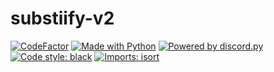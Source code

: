 # substiify-v2

[![CodeFactor](https://www.codefactor.io/repository/github/jackra1n/substiify-v2/badge?s=b2b5d4f291828630b83a6a566d5d2f319b2bd3d5)]()
[![Made with Python](https://img.shields.io/badge/Made%20with-Python-ffde57.svg?longCache=true&style=flat-square&colorB=ffdf68&logo=python&logoColor=88889e)](https://www.python.org/)
[![Powered by discord.py](https://img.shields.io/badge/Powered%20by-discord.py-blue?style=flat-square&logo=appveyor)](https://github.com/Rapptz/discord.py)
[![Code style: black](https://img.shields.io/badge/code%20style-black-000000.svg?longCache=true&style=flat-square)](https://github.com/psf/black) 
[![Imports: isort](https://img.shields.io/badge/%20imports-isort-%231674b1?style=flat-square&labelColor=ef8336)](https://pycqa.github.io/isort/)


